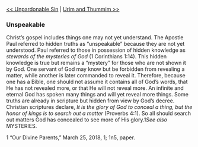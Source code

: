 [<< Unpardonable Sin](Unpardonable%20Sin.md)  |  [Urim and Thummim >>](Urim%20and%20Thummim.md)

### Unspeakable
Christ’s gospel includes things one may not yet understand. The Apostle Paul referred to hidden truths as “unspeakable” because they are not yet understood. Paul referred to those in possession of hidden knowledge as *stewards of the mysteries of God* (1 Corinthians 1:14). This hidden knowledge is true but remains a “mystery” for those who are not shown it by God. One servant of God may know but be forbidden from revealing a matter, while another is later commanded to reveal it. Therefore, because one has a Bible, one should not assume it contains all of God’s words, that He has not revealed more, or that He will not reveal more. An infinite and eternal God has spoken many things and will yet reveal more things. Some truths are already in scripture but hidden from view by God’s decree. Christian scriptures declare, *It is the glory of God to conceal a thing, but the honor of kings is to search out a matter* (Proverbs 4:1). So all should search out matters God has concealed to see more of His glory.1*See also* MYSTERIES.



1 “Our Divine Parents,” March 25, 2018, 1; 1n5, paper.